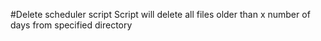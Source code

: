 #Delete scheduler script
Script will delete all files older than x number of days from specified directory
